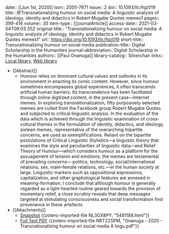 date:: [[Jun 1st, 2020]]
issn:: 2055-7671
issue:: 2
doi:: 10.1093/llc/fqz019
title:: @Transnationalizing humour on social media: A linguistic analysis of ideology, identity and didactics in Robert Mugabe Quotes memes1
pages:: 399-416
volume:: 35
item-type:: [[journalArticle]]
access-date:: 2021-03-04T09:03:35Z
original-title:: "Transnationalizing humour on social media: A linguistic analysis of ideology, identity and didactics in Robert Mugabe Quotes memes1"
url:: https://doi.org/10.1093/llc/fqz019
short-title:: Transnationalizing humour on social media
publication-title:: Digital Scholarship in the Humanities
journal-abbreviation:: Digital Scholarship in the Humanities
authors:: [[Paul Onanuga]]
library-catalog:: Silverchair
links:: [Local library](zotero://select/groups/2386895/items/5XBGVYP4), [Web library](https://www.zotero.org/groups/2386895/items/5XBGVYP4)

- [[Abstract]]
	- Humour relies on dominant cultural values and outlooks in its environment in enacting its comic content. However, since humour sometimes encompasses global experiences, it often transcends artificial human barriers. Its transcendence has been facilitated through online digitized content, in the present case—Internet memes. In exploring transnationalization, fifty purposively selected memes are culled from the Facebook group Robert Mugabe Quotes and subjected to critical linguistic analysis. In the evaluation of the data which is achieved through the linguistic examination of cross-cultural themes in the formulation of identity, didactics, and ideology, sixteen memes, representative of the overarching tripartite concerns, are used as exemplifications. Reliant on the bipartite postulations of Critical Linguistic Stylistics—a linguistic theory that examines the style and peculiarities of linguistic data—and Relief Theory of Humour—which considers humour as a platform for the assuagement of tension and emotions, the memes are testamental of prevailing concerns— politics, technology, social/international relations, sex, male–female relations, etc.—in the human society at large. Linguistic markers such as oppositional expressions, capitalization, and other graphological features are annexed in meaning-formation. I conclude that although humour is generally regarded as a light-hearted routine geared towards the provision of momentary relief, a close scrutiny reveals that deep messages targeted at stimulating consciousness and social transformation find provenance in these artefacts.
- [[Attachments]]
	- [Snapshot](https://academic.oup.com/dsh/article/35/2/399/5481188?searchresult=1) {{zotero-imported-file NL3GX8PY, "5481188.html"}}
	- [Full Text PDF](https://academic.oup.com/dsh/article-pdf/35/2/399/33324020/fqz019.pdf) {{zotero-imported-file NRT22SPM, "Onanuga - 2020 - Transnationalizing humour on social media A lingu.pdf"}}